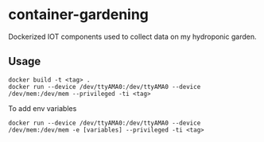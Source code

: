 # container-gardening

Dockerized IOT components used to collect data on my hydroponic garden.

## Usage

```
docker build -t <tag> .
docker run --device /dev/ttyAMA0:/dev/ttyAMA0 --device /dev/mem:/dev/mem --privileged -ti <tag>
```
To add env variables

```
docker run --device /dev/ttyAMA0:/dev/ttyAMA0 --device /dev/mem:/dev/mem -e [variables] --privileged -ti <tag>

```
